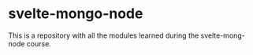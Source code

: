 # svelte-mongo-node

This is a repository with all the modules learned during the svelte-mong-node course.

